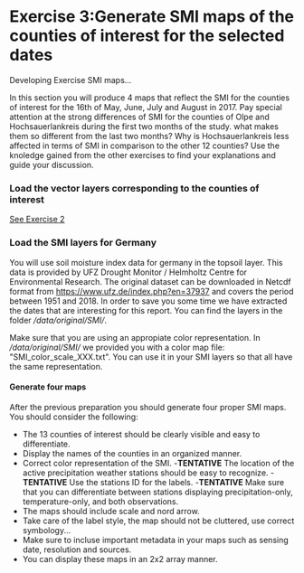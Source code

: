 # Exercise 3:Generate SMI maps of the counties of interest for the selected dates  
Developing Exercise SMI maps...

In this section you will produce 4 maps that reflect the SMI for the counties of interest for
the 16th of May, June, July and August in 2017. Pay special attention at the strong differences
of SMI for the counties of Olpe and Hochsauerlankreis during the first two months of the study.
what makes them so different from the last two months? Why is Hochsauerlankreis less affected in terms
of SMI in comparison to the other 12 counties? Use the knoledge gained from the other exercises to
find your explanations and guide your discussion.

### Load the vector layers corresponding to the counties of interest
[See Exercise 2](ex2.md)

### Load the SMI layers for Germany
You will use soil moisture index data for germany in the topsoil layer. 
This data is provided by  UFZ Drought Monitor / Helmholtz Centre for Environmental Research. 
The original dataset can be downloaded in Netcdf format from https://www.ufz.de/index.php?en=37937 
and covers the period between 1951 and 2018. In order to save you some time we have extracted 
the dates that are interesting for this report. You can find the layers in the folder 
*/data/original/SMI/*.

Make sure that you are using an appropiate color representation. In */data/original/SMI/* we provided
you with a color map file: "SMI_color_scale_XXX.txt". You can use it in your SMI layers so that all have the same representation.


#### Generate four maps
After the previous preparation you should generate four proper SMI maps.
You should consider the following:
- The 13 counties of interest should be clearly visible and easy to differentiate.
- Display the names of the counties in an organized manner. 
- Correct color representation of the SMI.
-**TENTATIVE** The location of the active precipitation weather stations should be easy to recognize.
-**TENTATIVE** Use the stations ID for the labels.
-**TENTATIVE** Make sure that you can differentiate between stations displaying precipitation-only,
temperature-only, and both observations.
- The maps should include scale and nord arrow.
- Take care of the label style, the map should not be cluttered, use correct symbology...
- Make sure to incluse important metadata in your maps such as sensing date, resolution and sources.
- You can display these maps in an 2x2 array manner.  
